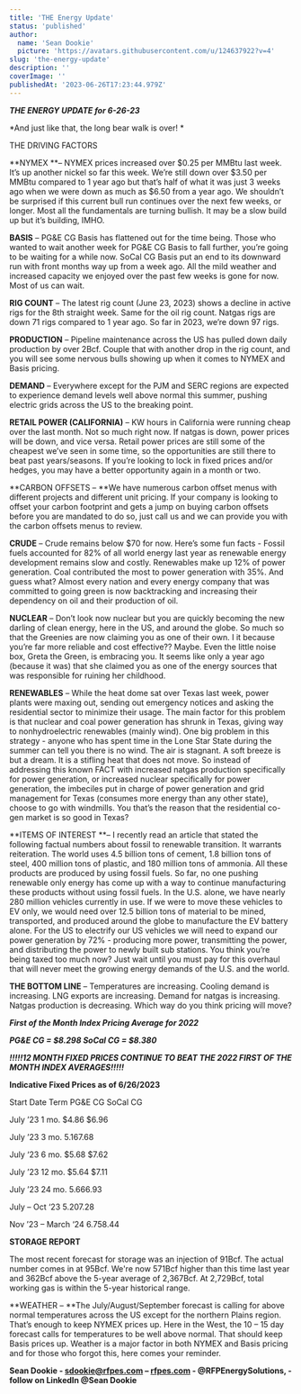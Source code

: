 ```yaml
---
title: 'THE Energy Update'
status: 'published'
author:
  name: 'Sean Dookie'
  picture: 'https://avatars.githubusercontent.com/u/124637922?v=4'
slug: 'the-energy-update'
description: ''
coverImage: ''
publishedAt: '2023-06-26T17:23:44.979Z'
---
```


***THE ENERGY UPDATE for 6-26-23***

*And just like that, the long bear walk is over! *

THE DRIVING FACTORS

**NYMEX **– NYMEX prices increased over $0.25 per MMBtu last week. It’s up another nickel so far this week. We’re still down over $3.50 per MMBtu compared to 1 year ago but that’s half of what it was just 3 weeks ago when we were down as much as $6.50 from a year ago. We shouldn’t be surprised if this current bull run continues over the next few weeks, or longer. Most all the fundamentals are turning bullish. It may be a slow build up but it’s building, IMHO.

**BASIS** – PG&E CG Basis has flattened out for the time being. Those who wanted to wait another week for PG&E CG Basis to fall further, you’re going to be waiting for a while now. SoCal CG Basis put an end to its downward run with front months way up from a week ago. All the mild weather and increased capacity we enjoyed over the past few weeks is gone for now. Most of us can wait.

**RIG COUNT** – The latest rig count (June 23, 2023) shows a decline in active rigs for the 8th straight week. Same for the oil rig count. Natgas rigs are down 71 rigs compared to 1 year ago. So far in 2023, we’re down 97 rigs.

**PRODUCTION** – Pipeline maintenance across the US has pulled down daily production by over 2Bcf. Couple that with another drop in the rig count, and you will see some nervous bulls showing up when it comes to NYMEX and Basis pricing.

**DEMAND** – Everywhere except for the PJM and SERC regions are expected to experience demand levels well above normal this summer, pushing electric grids across the US to the breaking point.

**RETAIL POWER (CALIFORNIA)** – KW hours in California were running cheap over the last month. Not so much right now. If natgas is down, power prices will be down, and vice versa. Retail power prices are still some of the cheapest we’ve seen in some time, so the opportunities are still there to beat past years/seasons. If you’re looking to lock in fixed prices and/or hedges, you may have a better opportunity again in a month or two.

**CARBON OFFSETS – **We have numerous carbon offset menus with different projects and different unit pricing. If your company is looking to offset your carbon footprint and gets a jump on buying carbon offsets before you are mandated to do so, just call us and we can provide you with the carbon offsets menus to review.

**CRUDE** – Crude remains below $70 for now. Here’s some fun facts - Fossil fuels accounted for 82% of all world energy last year as renewable energy development remains slow and costly. Renewables make up 12% of power generation. Coal contributed the most to power generation with 35%. And guess what? Almost every nation and every energy company that was committed to going green is now backtracking and increasing their dependency on oil and their production of oil.

**NUCLEAR** – Don’t look now nuclear but you are quickly becoming the new darling of clean energy, here in the US, and around the globe. So much so that the Greenies are now claiming you as one of their own. I it because you’re far more reliable and cost effective?? Maybe. Even the little noise box, Greta the Green, is embracing you. It seems like only a year ago (because it was) that she claimed you as one of the energy sources that was responsible for ruining her childhood.

**RENEWABLES** – While the heat dome sat over Texas last week, power plants were maxing out, sending out emergency notices and asking the residential sector to minimize their usage. The main factor for this problem is that nuclear and coal power generation has shrunk in Texas, giving way to nonhydroelectric renewables (mainly wind). One big problem in this strategy - anyone who has spent time in the Lone Star State during the summer can tell you there is no wind. The air is stagnant. A soft breeze is but a dream. It is a stifling heat that does not move. So instead of addressing this known FACT with increased natgas production specifically for power generation, or increased nuclear specifically for power generation, the imbeciles put in charge of power generation and grid management for Texas (consumes more energy than any other state), choose to go with windmills. You that’s the reason that the residential co-gen market is so good in Texas?

**ITEMS OF INTEREST **– I recently read an article that stated the following factual numbers about fossil to renewable transition. It warrants reiteration. The world uses 4.5 billion tons of cement, 1.8 billion tons of steel, 400 million tons of plastic, and 180 million tons of ammonia. All these products are produced by using fossil fuels. So far, no one pushing renewable only energy has come up with a way to continue manufacturing these products without using fossil fuels. In the U.S. alone, we have nearly 280 million vehicles currently in use. If we were to move these vehicles to EV only, we would need over 12.5 billion tons of material to be mined, transported, and produced around the globe to manufacture the EV battery alone. For the US to electrify our US vehicles we will need to expand our power generation by 72% - producing more power, transmitting the power, and distributing the power to newly built sub stations. You think you’re being taxed too much now? Just wait until you must pay for this overhaul that will never meet the growing energy demands of the U.S. and the world.

**THE BOTTOM LINE** – Temperatures are increasing. Cooling demand is increasing. LNG exports are increasing. Demand for natgas is increasing. Natgas production is decreasing. Which way do you think pricing will move?

***First of the Month Index Pricing Average for 2022***

***PG&E CG = $8.298 SoCal CG = $8.380***

***!!!!!12 MONTH FIXED PRICES CONTINUE TO BEAT THE 2022 FIRST OF THE MONTH INDEX AVERAGES!!!!!***

**Indicative Fixed Prices as of 6/26/2023**

Start Date Term PG&E CG SoCal CG

July ’23 1 mo. $4.86 $6.96

July ’23 3 mo. $5.16 $7.68

July ‘23 6 mo. $5.68 $7.62

July ’23 12 mo. $5.64 $7.11

July ’23 24 mo. $5.66 $6.93

July – Oct ‘23 $5.20 $7.28

Nov ’23 – March ‘24 $6.75 $8.44

**STORAGE REPORT**

The most recent forecast for storage was an injection of 91Bcf. The actual number comes in at 95Bcf. We're now 571Bcf higher than this time last year and 362Bcf above the 5-year average of 2,367Bcf. At 2,729Bcf, total working gas is within the 5-year historical range.

**WEATHER – **The July/August/September forecast is calling for above normal temperatures across the US except for the northern Plains region. That’s enough to keep NYMEX prices up. Here in the West, the 10 – 15 day forecast calls for temperatures to be well above normal. That should keep Basis prices up. Weather is a major factor in both NYMEX and Basis pricing and for those who forgot this, here comes your reminder.



**Sean Dookie - **[**sdookie@rfpes.com**](mailto:sdookie@rfpes.com)** – **[**rfpes.com**](http://rfpes.com)** \- @RFPEnergySolutions, - follow on LinkedIn @Sean Dookie**

